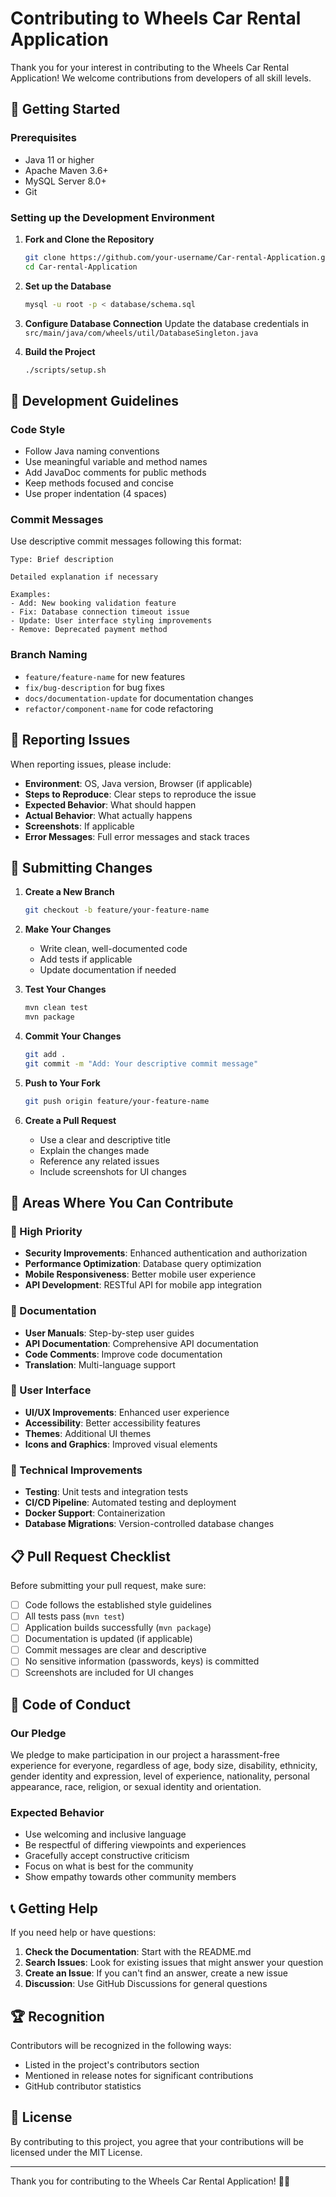 # Contributing to Wheels Car Rental Application

Thank you for your interest in contributing to the Wheels Car Rental Application! We welcome contributions from developers of all skill levels.

## 🚀 Getting Started

### Prerequisites
- Java 11 or higher
- Apache Maven 3.6+
- MySQL Server 8.0+
- Git

### Setting up the Development Environment

1. **Fork and Clone the Repository**
   ```bash
   git clone https://github.com/your-username/Car-rental-Application.git
   cd Car-rental-Application
   ```

2. **Set up the Database**
   ```bash
   mysql -u root -p < database/schema.sql
   ```

3. **Configure Database Connection**
   Update the database credentials in `src/main/java/com/wheels/util/DatabaseSingleton.java`

4. **Build the Project**
   ```bash
   ./scripts/setup.sh
   ```

## 🔧 Development Guidelines

### Code Style
- Follow Java naming conventions
- Use meaningful variable and method names
- Add JavaDoc comments for public methods
- Keep methods focused and concise
- Use proper indentation (4 spaces)

### Commit Messages
Use descriptive commit messages following this format:
```
Type: Brief description

Detailed explanation if necessary

Examples:
- Add: New booking validation feature
- Fix: Database connection timeout issue
- Update: User interface styling improvements
- Remove: Deprecated payment method
```

### Branch Naming
- `feature/feature-name` for new features
- `fix/bug-description` for bug fixes
- `docs/documentation-update` for documentation changes
- `refactor/component-name` for code refactoring

## 🐛 Reporting Issues

When reporting issues, please include:
- **Environment**: OS, Java version, Browser (if applicable)
- **Steps to Reproduce**: Clear steps to reproduce the issue
- **Expected Behavior**: What should happen
- **Actual Behavior**: What actually happens
- **Screenshots**: If applicable
- **Error Messages**: Full error messages and stack traces

## 🚀 Submitting Changes

1. **Create a New Branch**
   ```bash
   git checkout -b feature/your-feature-name
   ```

2. **Make Your Changes**
   - Write clean, well-documented code
   - Add tests if applicable
   - Update documentation if needed

3. **Test Your Changes**
   ```bash
   mvn clean test
   mvn package
   ```

4. **Commit Your Changes**
   ```bash
   git add .
   git commit -m "Add: Your descriptive commit message"
   ```

5. **Push to Your Fork**
   ```bash
   git push origin feature/your-feature-name
   ```

6. **Create a Pull Request**
   - Use a clear and descriptive title
   - Explain the changes made
   - Reference any related issues
   - Include screenshots for UI changes

## 🎯 Areas Where You Can Contribute

### 🌟 High Priority
- **Security Improvements**: Enhanced authentication and authorization
- **Performance Optimization**: Database query optimization
- **Mobile Responsiveness**: Better mobile user experience
- **API Development**: RESTful API for mobile app integration

### 📝 Documentation
- **User Manuals**: Step-by-step user guides
- **API Documentation**: Comprehensive API documentation
- **Code Comments**: Improve code documentation
- **Translation**: Multi-language support

### 🎨 User Interface
- **UI/UX Improvements**: Enhanced user experience
- **Accessibility**: Better accessibility features
- **Themes**: Additional UI themes
- **Icons and Graphics**: Improved visual elements

### 🔧 Technical Improvements
- **Testing**: Unit tests and integration tests
- **CI/CD Pipeline**: Automated testing and deployment
- **Docker Support**: Containerization
- **Database Migrations**: Version-controlled database changes

## 📋 Pull Request Checklist

Before submitting your pull request, make sure:

- [ ] Code follows the established style guidelines
- [ ] All tests pass (`mvn test`)
- [ ] Application builds successfully (`mvn package`)
- [ ] Documentation is updated (if applicable)
- [ ] Commit messages are clear and descriptive
- [ ] No sensitive information (passwords, keys) is committed
- [ ] Screenshots are included for UI changes

## 🤝 Code of Conduct

### Our Pledge
We pledge to make participation in our project a harassment-free experience for everyone, regardless of age, body size, disability, ethnicity, gender identity and expression, level of experience, nationality, personal appearance, race, religion, or sexual identity and orientation.

### Expected Behavior
- Use welcoming and inclusive language
- Be respectful of differing viewpoints and experiences
- Gracefully accept constructive criticism
- Focus on what is best for the community
- Show empathy towards other community members

## 📞 Getting Help

If you need help or have questions:

1. **Check the Documentation**: Start with the README.md
2. **Search Issues**: Look for existing issues that might answer your question
3. **Create an Issue**: If you can't find an answer, create a new issue
4. **Discussion**: Use GitHub Discussions for general questions

## 🏆 Recognition

Contributors will be recognized in the following ways:
- Listed in the project's contributors section
- Mentioned in release notes for significant contributions
- GitHub contributor statistics

## 📝 License

By contributing to this project, you agree that your contributions will be licensed under the MIT License.

---

Thank you for contributing to the Wheels Car Rental Application! 🚗✨